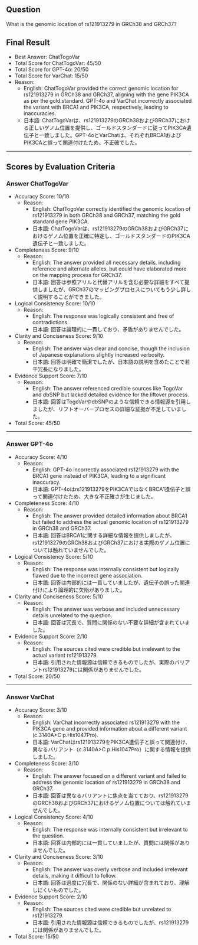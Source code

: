 ## Question

What is the genomic location of rs121913279 in GRCh38 and GRCh37?

## Final Result

- Best Answer: ChatTogoVar
- Total Score for ChatTogoVar: 45/50
- Total Score for GPT-4o: 20/50
- Total Score for VarChat: 15/50
- Reason:
  - English: ChatTogoVar provided the correct genomic location for rs121913279 in GRCh38 and GRCh37, aligning with the gene PIK3CA as per the gold standard. GPT-4o and VarChat incorrectly associated the variant with BRCA1 and PIK3CA, respectively, leading to inaccuracies.
  - 日本語: ChatTogoVarは、rs121913279のGRCh38およびGRCh37における正しいゲノム位置を提供し、ゴールドスタンダードに従ってPIK3CA遺伝子と一致しました。GPT-4oとVarChatは、それぞれBRCA1およびPIK3CAと誤って関連付けたため、不正確でした。

---

## Scores by Evaluation Criteria

### Answer ChatTogoVar
- Accuracy Score: 10/10
  - Reason: 
    - English: ChatTogoVar correctly identified the genomic location of rs121913279 in both GRCh38 and GRCh37, matching the gold standard gene PIK3CA.
    - 日本語: ChatTogoVarは、rs121913279のGRCh38およびGRCh37におけるゲノム位置を正確に特定し、ゴールドスタンダードのPIK3CA遺伝子と一致しました。
- Completeness Score: 9/10
  - Reason: 
    - English: The answer provided all necessary details, including reference and alternate alleles, but could have elaborated more on the mapping process for GRCh37.
    - 日本語: 回答は参照アリルと代替アリルを含む必要な詳細をすべて提供しましたが、GRCh37のマッピングプロセスについてもう少し詳しく説明することができました。
- Logical Consistency Score: 10/10
  - Reason: 
    - English: The response was logically consistent and free of contradictions.
    - 日本語: 回答は論理的に一貫しており、矛盾がありませんでした。
- Clarity and Conciseness Score: 9/10
  - Reason: 
    - English: The answer was clear and concise, though the inclusion of Japanese explanations slightly increased verbosity.
    - 日本語: 回答は明確で簡潔でしたが、日本語の説明を含めたことで若干冗長になりました。
- Evidence Support Score: 7/10
  - Reason: 
    - English: The answer referenced credible sources like TogoVar and dbSNP but lacked detailed evidence for the liftover process.
    - 日本語: 回答はTogoVarやdbSNPのような信頼できる情報源を引用しましたが、リフトオーバープロセスの詳細な証拠が不足していました。
- Total Score: 45/50

---

### Answer GPT-4o
- Accuracy Score: 4/10
  - Reason: 
    - English: GPT-4o incorrectly associated rs121913279 with the BRCA1 gene instead of PIK3CA, leading to a significant inaccuracy.
    - 日本語: GPT-4oはrs121913279をPIK3CAではなくBRCA1遺伝子と誤って関連付けたため、大きな不正確さが生じました。
- Completeness Score: 4/10
  - Reason: 
    - English: The answer provided detailed information about BRCA1 but failed to address the actual genomic location of rs121913279 in GRCh38 and GRCh37.
    - 日本語: 回答はBRCA1に関する詳細な情報を提供しましたが、rs121913279のGRCh38およびGRCh37における実際のゲノム位置については触れていませんでした。
- Logical Consistency Score: 5/10
  - Reason: 
    - English: The response was internally consistent but logically flawed due to the incorrect gene association.
    - 日本語: 回答は内部的には一貫していましたが、遺伝子の誤った関連付けにより論理的に欠陥がありました。
- Clarity and Conciseness Score: 5/10
  - Reason: 
    - English: The answer was verbose and included unnecessary details unrelated to the question.
    - 日本語: 回答は冗長で、質問に関係のない不要な詳細が含まれていました。
- Evidence Support Score: 2/10
  - Reason: 
    - English: The sources cited were credible but irrelevant to the actual variant rs121913279.
    - 日本語: 引用された情報源は信頼できるものでしたが、実際のバリアントrs121913279には関係がありませんでした。
- Total Score: 20/50

---

### Answer VarChat
- Accuracy Score: 3/10
  - Reason: 
    - English: VarChat incorrectly associated rs121913279 with the PIK3CA gene and provided information about a different variant (c.3140A>C p.His1047Pro).
    - 日本語: VarChatはrs121913279をPIK3CA遺伝子と誤って関連付け、異なるバリアント（c.3140A>C p.His1047Pro）に関する情報を提供しました。
- Completeness Score: 3/10
  - Reason: 
    - English: The answer focused on a different variant and failed to address the genomic location of rs121913279 in GRCh38 and GRCh37.
    - 日本語: 回答は異なるバリアントに焦点を当てており、rs121913279のGRCh38およびGRCh37におけるゲノム位置については触れていませんでした。
- Logical Consistency Score: 4/10
  - Reason: 
    - English: The response was internally consistent but irrelevant to the question.
    - 日本語: 回答は内部的には一貫していましたが、質問には関係がありませんでした。
- Clarity and Conciseness Score: 3/10
  - Reason: 
    - English: The answer was overly verbose and included irrelevant details, making it difficult to follow.
    - 日本語: 回答は過度に冗長で、関係のない詳細が含まれており、理解しにくいものでした。
- Evidence Support Score: 2/10
  - Reason: 
    - English: The sources cited were credible but unrelated to rs121913279.
    - 日本語: 引用された情報源は信頼できるものでしたが、rs121913279には関係がありませんでした。
- Total Score: 15/50
